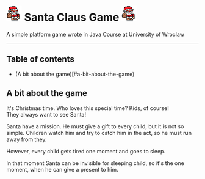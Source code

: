 # <img src=https://github.com/bsobocki/SantaClausGame/blob/master/santa.png align right/> Santa Claus Game <img src=https://github.com/bsobocki/SantaClausGame/blob/master/santa.png align right/>
A simple platform game wrote in Java Course at University of Wroclaw  

---  
## Table of contents
- (A bit about the game)[#a-bit-about-the-game) 

## A bit about the game
It's Christmas time. Who loves this special time? Kids, of course!  
They always want to see Santa!  

Santa have a mission.  He must give a gift to every child, but it is not so simple. Children watch him and try to catch him in the act, so he must run away from they.  

However, every child gets tired one moment and goes to sleep.  

In that moment Santa can be invisible for sleeping child, so it's the one moment, when he can give a present to him.  

